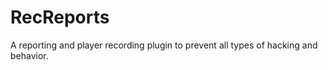 # RecReports #
A reporting and player recording plugin to prevent all types of hacking and behavior.
